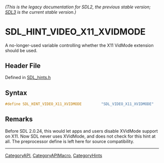 ###### (This is the legacy documentation for SDL2, the previous stable version; [SDL3](https://wiki.libsdl.org/SDL3/) is the current stable version.)
# SDL_HINT_VIDEO_X11_XVIDMODE

A no-longer-used variable controlling whether the X11 VidMode extension should be used.

## Header File

Defined in [SDL_hints.h](https://github.com/libsdl-org/SDL/blob/SDL2/include/SDL_hints.h)

## Syntax

```c
#define SDL_HINT_VIDEO_X11_XVIDMODE         "SDL_VIDEO_X11_XVIDMODE"
```

## Remarks

Before SDL 2.0.24, this would let apps and users disable XVidMode support
on X11. Now SDL never uses XVidMode, and does not check for this hint at
all. The preprocessor define is left here for source compatibility.

----
[CategoryAPI](CategoryAPI), [CategoryAPIMacro](CategoryAPIMacro), [CategoryHints](CategoryHints)

